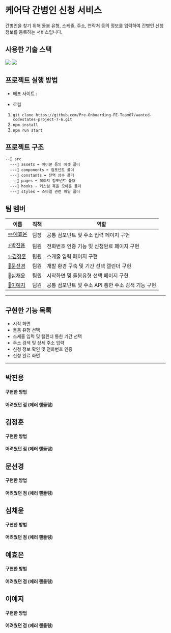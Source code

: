 # 케어닥 간병인 신청 서비스

간병인을 찾기 위해 돌봄 유형, 스케줄, 주소, 연락처 등의 정보를 입력하여 간병인 신청 정보를 등록하는 서비스입니다.

## 사용한 기술 스택
<img src="https://img.shields.io/badge/React-61DAFB.svg?&style=for-the-badge&logo=React&logoColor=000"/> <img src="https://img.shields.io/badge/Styled Components-E6526F.svg?&style=for-the-badge&logo=Emotion&logoColor=000"/>

## 프로젝트 실행 방법

- 배포 사이트 :

- 로컬 
1. `git clone https://github.com/Pre-Onboarding-FE-Team07/wanted-codestates-project-7-6.git`
2. `npm install`
3. `npm run start`

   
## 프로젝트 구조

```
--📁 src
  ---📁 assets ➡ 아이콘 등의 에셋 폴더
  ---📁 components ➡ 컴포넌트 폴더
  ---📁 constants ➡ 전역 상수 폴더
  ---📁 pages ➡ 페이지 컴포넌트 폴더
  ---📁 hooks - 커스텀 훅을 모아둔 폴더
  ---📁 styles ➡ 스타일 관련 파일 폴더
```

## 팀 멤버

| 이름                                       | 직책 | 역할                                       |
| ------------------------------------------ | ---- | ----------------------------------- |
| [✏️예효은](https://github.com/ye-yo)       | 팀장 | 공통 컴포넌트 및 주소 입력 페이지 구현             |
| [⚡️박진용](https://github.com/jinyongp)   | 팀원 | 전화번호 인증 기능 및 신청완료 페이지 구현         |           
| [✨김정훈](https://github.com/jeonghun10)  | 팀원 | 스케줄 입력 페이지 구현  |
| [🎨문선경](https://github.com/dev-seomoon) | 팀원 | 개발 환경 구축 및 기간 선택 캘린더 구현          |
| [🚀심채윤](https://github.com/Lela12)      | 팀원 | 시작화면 및 돌봄유형 선택 페이지 구현              |
| [🔨이예지](https://github.com/Lee-ye-ji)   | 팀원 | 공통 컴포넌트 및 주소 API 통한 주소 검색 기능 구현 |


---

## 구현한 기능 목록

- 시작 화면
- 돌봄 유형 선택
- 스케줄 입력 및 캘린더 통한 기간 선택
- 주소 검색 및 상세 주소 입력
- 신청 정보 확인 및 전화번호 인증
- 신청 완료 화면
---

## 박진용

#### 구현한 방법

#### 어려웠던 점 (에러 핸들링)


## 김정훈

#### 구현한 방법

#### 어려웠던 점 (에러 핸들링)


## 문선경

#### 구현한 방법

#### 어려웠던 점 (에러 핸들링)


## 심채윤

#### 구현한 방법

#### 어려웠던 점 (에러 핸들링)


## 예효은

#### 구현한 방법

#### 어려웠던 점 (에러 핸들링)


## 이예지

#### 구현한 방법

#### 어려웠던 점 (에러 핸들링)

